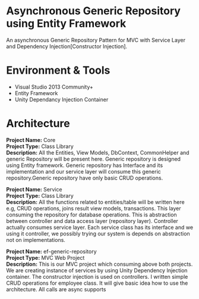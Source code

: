 # Asynchronous Generic Repository using Entity Framework
An asynchronous Generic Repository Pattern for MVC with Service Layer and Dependency Injection[Constructor Injection].

# Environment & Tools
- Visual Studio 2013 Community+
- Entity Framework
- Unity Dependancy Injection Container

# Architecture
**Project Name:** Core <br />
**Project Type:** Class Library <br />
**Description:** All the Entities, View Models, DbContext, CommonHelper and generic Repository will be present  here. Generic repository is designed using Entity framework. Generic repository has Interface and its implementation and our service layer will consume this generic repository.Generic repository have only basic CRUD operations.


**Project Name:** Service <br />
**Project Type:** Class Library <br />
**Description:** All the functions related to entities/table will be written here e.g, CRUD operations, joins result view models, transactions. This layer consuming the repository for database operations. This is abstraction between controller and data access layer (repository layer). Controller actually consumes service layer. Each service class has its interface and we using it controller, we possibly trying our system is depends on abstraction not on implementations. 


**Project Name:** ef-generic-repository <br />
**Project Type:** MVC Web Project <br />
**Description:** This is our MVC project which consuming above both projects. We are creating instance of services by using Unity Dependency Injection container. The constructor injection is used on controllers. I written simple CRUD operations for employee class. It will give basic idea how to use the architecture. All calls are async supports

